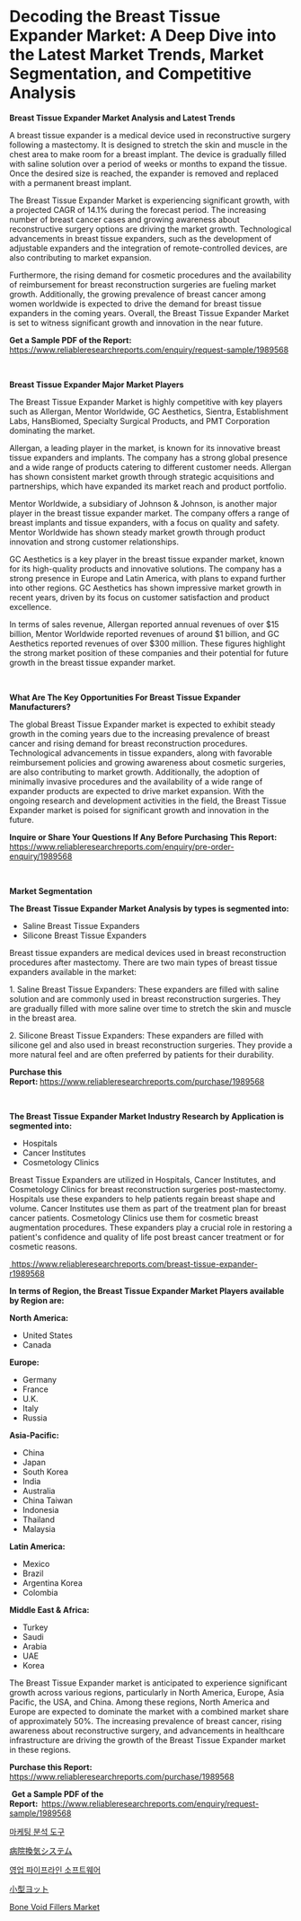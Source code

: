<p><h1>Decoding the Breast Tissue Expander Market: A Deep Dive into the Latest Market Trends, Market Segmentation, and Competitive Analysis</h1></p><p><strong>Breast Tissue Expander Market Analysis and Latest Trends</strong></p>
<p><p>A breast tissue expander is a medical device used in reconstructive surgery following a mastectomy. It is designed to stretch the skin and muscle in the chest area to make room for a breast implant. The device is gradually filled with saline solution over a period of weeks or months to expand the tissue. Once the desired size is reached, the expander is removed and replaced with a permanent breast implant.</p><p>The Breast Tissue Expander Market is experiencing significant growth, with a projected CAGR of 14.1% during the forecast period. The increasing number of breast cancer cases and growing awareness about reconstructive surgery options are driving the market growth. Technological advancements in breast tissue expanders, such as the development of adjustable expanders and the integration of remote-controlled devices, are also contributing to market expansion.</p><p>Furthermore, the rising demand for cosmetic procedures and the availability of reimbursement for breast reconstruction surgeries are fueling market growth. Additionally, the growing prevalence of breast cancer among women worldwide is expected to drive the demand for breast tissue expanders in the coming years. Overall, the Breast Tissue Expander Market is set to witness significant growth and innovation in the near future.</p></p>
<p><strong>Get a Sample PDF of the Report:&nbsp;</strong> <a href="https://www.reliableresearchreports.com/enquiry/request-sample/1989568">https://www.reliableresearchreports.com/enquiry/request-sample/1989568</a></p>
<p>&nbsp;</p>
<p><strong>Breast Tissue Expander Major Market Players</strong></p>
<p><p>The Breast Tissue Expander Market is highly competitive with key players such as Allergan, Mentor Worldwide, GC Aesthetics, Sientra, Establishment Labs, HansBiomed, Specialty Surgical Products, and PMT Corporation dominating the market. </p><p>Allergan, a leading player in the market, is known for its innovative breast tissue expanders and implants. The company has a strong global presence and a wide range of products catering to different customer needs. Allergan has shown consistent market growth through strategic acquisitions and partnerships, which have expanded its market reach and product portfolio.</p><p>Mentor Worldwide, a subsidiary of Johnson & Johnson, is another major player in the breast tissue expander market. The company offers a range of breast implants and tissue expanders, with a focus on quality and safety. Mentor Worldwide has shown steady market growth through product innovation and strong customer relationships.</p><p>GC Aesthetics is a key player in the breast tissue expander market, known for its high-quality products and innovative solutions. The company has a strong presence in Europe and Latin America, with plans to expand further into other regions. GC Aesthetics has shown impressive market growth in recent years, driven by its focus on customer satisfaction and product excellence.</p><p>In terms of sales revenue, Allergan reported annual revenues of over $15 billion, Mentor Worldwide reported revenues of around $1 billion, and GC Aesthetics reported revenues of over $300 million. These figures highlight the strong market position of these companies and their potential for future growth in the breast tissue expander market.</p></p>
<p>&nbsp;</p>
<p><strong>What Are The Key Opportunities For Breast Tissue Expander Manufacturers?</strong></p>
<p><p>The global Breast Tissue Expander market is expected to exhibit steady growth in the coming years due to the increasing prevalence of breast cancer and rising demand for breast reconstruction procedures. Technological advancements in tissue expanders, along with favorable reimbursement policies and growing awareness about cosmetic surgeries, are also contributing to market growth. Additionally, the adoption of minimally invasive procedures and the availability of a wide range of expander products are expected to drive market expansion. With the ongoing research and development activities in the field, the Breast Tissue Expander market is poised for significant growth and innovation in the future.</p></p>
<p><strong>Inquire or Share Your Questions If Any Before Purchasing This Report:</strong> <a href="https://www.reliableresearchreports.com/enquiry/pre-order-enquiry/1989568">https://www.reliableresearchreports.com/enquiry/pre-order-enquiry/1989568</a></p>
<p>&nbsp;</p>
<p><strong>Market Segmentation</strong></p>
<p><strong>The Breast Tissue Expander Market Analysis by types is segmented into:</strong></p>
<p><ul><li>Saline Breast Tissue Expanders</li><li>Silicone Breast Tissue Expanders</li></ul></p>
<p><p>Breast tissue expanders are medical devices used in breast reconstruction procedures after mastectomy. There are two main types of breast tissue expanders available in the market:</p><p>1. Saline Breast Tissue Expanders: These expanders are filled with saline solution and are commonly used in breast reconstruction surgeries. They are gradually filled with more saline over time to stretch the skin and muscle in the breast area.</p><p>2. Silicone Breast Tissue Expanders: These expanders are filled with silicone gel and also used in breast reconstruction surgeries. They provide a more natural feel and are often preferred by patients for their durability.</p></p>
<p><strong>Purchase this Report:&nbsp;</strong><a href="https://www.reliableresearchreports.com/purchase/1989568">https://www.reliableresearchreports.com/purchase/1989568</a></p>
<p>&nbsp;</p>
<p><strong>The Breast Tissue Expander Market Industry Research by Application is segmented into:</strong></p>
<p><ul><li>Hospitals</li><li>Cancer Institutes</li><li>Cosmetology Clinics</li></ul></p>
<p><p>Breast Tissue Expanders are utilized in Hospitals, Cancer Institutes, and Cosmetology Clinics for breast reconstruction surgeries post-mastectomy. Hospitals use these expanders to help patients regain breast shape and volume. Cancer Institutes use them as part of the treatment plan for breast cancer patients. Cosmetology Clinics use them for cosmetic breast augmentation procedures. These expanders play a crucial role in restoring a patient's confidence and quality of life post breast cancer treatment or for cosmetic reasons.</p></p>
<p><a href="https://www.reliableresearchreports.com/breast-tissue-expander-r1989568">&nbsp;https://www.reliableresearchreports.com/breast-tissue-expander-r1989568</a></p>
<p><strong>In terms of Region, the Breast Tissue Expander Market Players available by Region are:</strong></p>
<p>
    <p> <strong> North America: </strong>
        <ul>
            <li>United States</li>
            <li>Canada</li>
        </ul>
        </p> 
    <p> <strong> Europe: </strong>
        <ul>
            <li>Germany</li>
            <li>France</li>
            <li>U.K.</li>
            <li>Italy</li>
            <li>Russia</li>
        </ul>
        </p> 
    <p> <strong> Asia-Pacific: </strong>
        <ul>
            <li>China</li>
            <li>Japan</li>
            <li>South Korea</li>
            <li>India</li>
            <li>Australia</li>
            <li>China Taiwan</li>
            <li>Indonesia</li>
            <li>Thailand</li>
            <li>Malaysia</li>
        </ul>
        </p> 
    <p> <strong> Latin America: </strong>
        <ul>
            <li>Mexico</li>
            <li>Brazil</li>
            <li>Argentina Korea</li>
            <li>Colombia</li>
        </ul>
        </p> 
    <p> <strong> Middle East & Africa: </strong>
        <ul>
            <li>Turkey</li>
            <li>Saudi</li>
            <li>Arabia</li>
            <li>UAE</li>
            <li>Korea</li>
        </ul>
    </p>
    </p>
<p><p>The Breast Tissue Expander market is anticipated to experience significant growth across various regions, particularly in North America, Europe, Asia Pacific, the USA, and China. Among these regions, North America and Europe are expected to dominate the market with a combined market share of approximately 50%. The increasing prevalence of breast cancer, rising awareness about reconstructive surgery, and advancements in healthcare infrastructure are driving the growth of the Breast Tissue Expander market in these regions.</p></p>
<p><strong>Purchase this Report: </strong><a href="https://www.reliableresearchreports.com/purchase/1989568">https://www.reliableresearchreports.com/purchase/1989568</a></p>
<p>&nbsp;<strong>Get a Sample PDF of the Report:&nbsp;&nbsp;</strong><a href="https://www.reliableresearchreports.com/enquiry/request-sample/1989568">https://www.reliableresearchreports.com/enquiry/request-sample/1989568</a></p>
<p><strong></strong></p>
<p><p><a href="https://github.com/RichardLueilwitz787/Market-Research-Report-List-1/blob/main/623184045465.md">마케팅 분석 도구</a></p><p><a href="https://github.com/hwbcz413288296/Market-Research-Report-List-2/blob/main/817728850343.md">病院換気システム</a></p><p><a href="https://github.com/fredrickeglers/Market-Research-Report-List-2/blob/main/582921845464.md">영업 파이프라인 소프트웨어</a></p><p><a href="https://github.com/JacksonWiza1924/Market-Research-Report-List-1/blob/main/489404550344.md">小型ヨット</a></p><p><a href="https://github.com/Sherrillcrooksxa8i18ucf2m/Market-Research-Report-List-2/blob/main/bone-void-fillers-market.md">Bone Void Fillers Market</a></p></p>